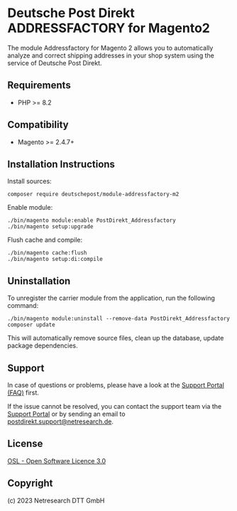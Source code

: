 # Deutsche Post Direkt ADDRESSFACTORY for Magento2

The module Addressfactory for Magento 2 allows you to automatically analyze and correct shipping addresses
in your shop system using the service of Deutsche Post Direkt.

## Requirements

* PHP >= 8.2

## Compatibility

* Magento >= 2.4.7+

## Installation Instructions

Install sources:

    composer require deutschepost/module-addressfactory-m2

Enable module:

    ./bin/magento module:enable PostDirekt_Addressfactory
    ./bin/magento setup:upgrade

Flush cache and compile:

    ./bin/magento cache:flush
    ./bin/magento setup:di:compile

## Uninstallation

To unregister the carrier module from the application, run the following command:

    ./bin/magento module:uninstall --remove-data PostDirekt_Addressfactory
    composer update

This will automatically remove source files, clean up the database, update package dependencies.

## Support

In case of questions or problems, please have a look at the
[Support Portal (FAQ)](http://postdirekt.support.netresearch.de/) first.

If the issue cannot be resolved, you can contact the support team via the
[Support Portal](http://postdirekt.support.netresearch.de/) or by sending an email
to <postdirekt.support@netresearch.de>.

## License

[OSL - Open Software Licence 3.0](http://opensource.org/licenses/osl-3.0.php)

## Copyright

(c) 2023 Netresearch DTT GmbH
